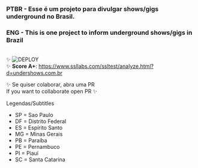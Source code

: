 ### **PTBR** - Esse é um projeto para divulgar shows/gigs underground no Brasil.

### **ENG** - This is one project to inform underground shows/gigs in Brazil
\
✨ ![DEPLOY](https://github.com/undershows/gigs/actions/workflows/workflow.yml/badge.svg) \
✨ **Score A+**: https://www.ssllabs.com/ssltest/analyze.html?d=undershows.com.br

✨ Se quiser colaborar, abra uma PR  
If you want to collaborate open PR ✨

Legendas/Subtitles
- SP = Sao Paulo
- DF = Distrito Federal
- ES = Espírito Santo
- MG = Minas Gerais
- PB = Paraíba
- PE = Pernambuco
- PI = Piauí
- SC = Santa Catarina
